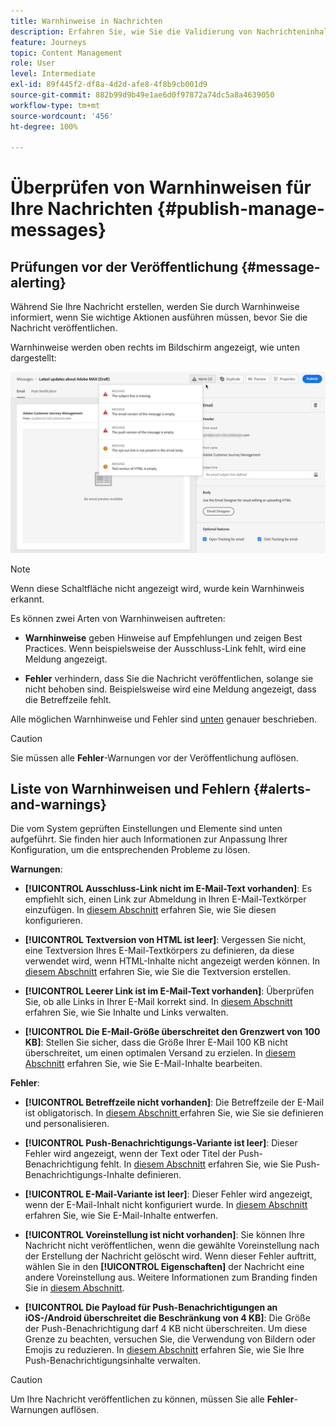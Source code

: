 ```yaml
---
title: Warnhinweise in Nachrichten
description: Erfahren Sie, wie Sie die Validierung von Nachrichteninhalten überprüfen und Fehler beheben können
feature: Journeys
topic: Content Management
role: User
level: Intermediate
exl-id: 89f445f2-df8a-4d2d-afe8-4f8b9cb001d9
source-git-commit: 882b99d9b49e1ae6d0f97872a74dc5a8a4639050
workflow-type: tm+mt
source-wordcount: '456'
ht-degree: 100%

---
```


# Überprüfen von Warnhinweisen für Ihre Nachrichten {#publish-manage-messages}

## Prüfungen vor der Veröffentlichung {#message-alerting}

Während Sie Ihre Nachricht erstellen, werden Sie durch Warnhinweise informiert, wenn Sie wichtige Aktionen ausführen müssen, bevor Sie die Nachricht veröffentlichen.

Warnhinweise werden oben rechts im Bildschirm angezeigt, wie unten dargestellt:

![](assets/message-alerts.png)

>[!NOTE]
>
>Wenn diese Schaltfläche nicht angezeigt wird, wurde kein Warnhinweis erkannt.

Es können zwei Arten von Warnhinweisen auftreten:

* **Warnhinweise** geben Hinweise auf Empfehlungen und zeigen Best Practices. Wenn beispielsweise der Ausschluss-Link fehlt, wird eine Meldung angezeigt.

* **Fehler** verhindern, dass Sie die Nachricht veröffentlichen, solange sie nicht behoben sind. Beispielsweise wird eine Meldung angezeigt, dass die Betreffzeile fehlt.

Alle möglichen Warnhinweise und Fehler sind [unten](#alerts-and-warnings) genauer beschrieben.

>[!CAUTION]
>
> Sie müssen alle **Fehler**-Warnungen vor der Veröffentlichung auflösen.

## Liste von Warnhinweisen und Fehlern {#alerts-and-warnings}

Die vom System geprüften Einstellungen und Elemente sind unten aufgeführt. Sie finden hier auch Informationen zur Anpassung Ihrer Konfiguration, um die entsprechenden Probleme zu lösen.

**Warnungen**:

* **[!UICONTROL Ausschluss-Link nicht im E-Mail-Text vorhanden]**: Es empfiehlt sich, einen Link zur Abmeldung in Ihren E-Mail-Textkörper einzufügen. In [diesem Abschnitt](consent.md) erfahren Sie, wie Sie diesen konfigurieren.

* **[!UICONTROL Textversion von HTML ist leer]**: Vergessen Sie nicht, eine Textversion Ihres E-Mail-Textkörpers zu definieren, da diese verwendet wird, wenn HTML-Inhalte nicht angezeigt werden können. In [diesem Abschnitt](create-email-content.md#generate-text-version) erfahren Sie, wie Sie die Textversion erstellen.

* **[!UICONTROL Leerer Link ist im E-Mail-Text vorhanden]**: Überprüfen Sie, ob alle Links in Ihrer E-Mail korrekt sind. In [diesem Abschnitt](create-email-content.md) erfahren Sie, wie Sie Inhalte und Links verwalten.

* **[!UICONTROL Die E-Mail-Größe überschreitet den Grenzwert von 100 KB]**: Stellen Sie sicher, dass die Größe Ihrer E-Mail 100 KB nicht überschreitet, um einen optimalen Versand zu erzielen. In [diesem Abschnitt](create-email-content.md) erfahren Sie, wie Sie E-Mail-Inhalte bearbeiten.

**Fehler**:

* **[!UICONTROL Betreffzeile nicht vorhanden]**: Die Betreffzeile der E-Mail ist obligatorisch. In [diesem Abschnitt ](create-email.md) erfahren Sie, wie Sie sie definieren und personalisieren.

   <!--HTML is empty when Amp HTML is present-->

* **[!UICONTROL Push-Benachrichtigungs-Variante ist leer]**: Dieser Fehler wird angezeigt, wenn der Text oder Titel der Push-Benachrichtigung fehlt. In [diesem Abschnitt](create-push.md) erfahren Sie, wie Sie Push-Benachrichtigungs-Inhalte definieren.

* **[!UICONTROL E-Mail-Variante ist leer]**: Dieser Fehler wird angezeigt, wenn der E-Mail-Inhalt nicht konfiguriert wurde. In [diesem Abschnitt](design-emails.md) erfahren Sie, wie Sie E-Mail-Inhalte entwerfen.

* **[!UICONTROL Voreinstellung ist nicht vorhanden]**: Sie können Ihre Nachricht nicht veröffentlichen, wenn die gewählte Voreinstellung nach der Erstellung der Nachricht gelöscht wird. Wenn dieser Fehler auftritt, wählen Sie in den **[!UICONTROL Eigenschaften]** der Nachricht eine andere Voreinstellung aus. Weitere Informationen zum Branding finden Sie in [diesem Abschnitt](../configuration/about-subdomain-delegation.md).

* **[!UICONTROL Die Payload für Push-Benachrichtigungen an iOS-/Android überschreitet die Beschränkung von 4 KB]**: Die Größe der Push-Benachrichtigung darf 4 KB nicht überschreiten. Um diese Grenze zu beachten, versuchen Sie, die Verwendung von Bildern oder Emojis zu reduzieren. In [diesem Abschnitt](create-push.md) erfahren Sie, wie Sie Ihre Push-Benachrichtigungsinhalte verwalten.

>[!CAUTION]
>
> Um Ihre Nachricht veröffentlichen zu können, müssen Sie alle **Fehler**-Warnungen auflösen.

<!--Other issues can stop publication such as:
* The push notification title is empty-->
